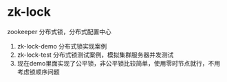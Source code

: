 # zk-lock
zookeeper 分布式锁，分布式配置中心
1. zk-lock-demo 分布式锁实现案例
2. zk-lock-test 分布式锁测试案例，模拟集群服务器并发测试
3. 现在demo里面实现了公平锁，非公平锁比较简单，使用零时节点就行，不用考虑锁顺序问题
